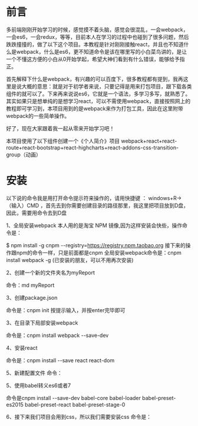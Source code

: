 # 前言
   多前端刚刚开始学习的时候，感觉摸不着头脑，感觉会很混乱，一会webpack，一会es6，一会redux，等等，目前本人在学习的过程中也碰到了很多问题，然后跌跌撞撞的，做了以下这个项目。本教程是针对刚刚接触react，并且也不知道什么是webpack，什么是es6，更不知道命令是该在哪里写的小白菜鸟讲的，是让一个不懂这方便的小白从0开始学起，希望大神们看到有什么错误，能够给予指正。

   首先解释下什么是webpack，有兴趣的可以百度下，很多教程都有提到，我再这里是说大概的意思：就是对于初学者来说，只要记得是用来打包项目，跟下载各类组件的就可以了。下来再来说说es6，它就是一个语法，多学习多写，就熟悉了。其实如果只是想单纯的是想学习react，可以不需使用webpack，直接按照网上的教程即可学习到，本项目用到的是webpack来作为打包工具，因此在这里附带webpack的一些简单操作。

好了，现在大家跟着我一起从零来开始学习吧！

本项目使用了以下组件创建一个《个人简介》项目
webpack+react+react-route+react-bootstrap+react-highcharts+react-addons-css-transition-group（动画）

# 安装
以下说的命令我是用打开命令提示符来操作的，请用快捷键 ： windows+R→（输入）CMD ，首先去到你需要创建目录的路径那里，我这里把项目放到D盘，因此，需要用命令去到D盘


1、全局安装webpack 
本人用的是淘宝 NPM 镜像,因为这样安装会快些，操作命令是：

$ npm install -g cnpm --registry=https://registry.npm.taobao.org
接下来的操作跟npm的命令一样，只是前面都是cnpm
全局安装webpack命令是：cnpm install webpack -g
(已安装的朋友，可以不用再次安装)

2、创建一个新的文件夹名为myReport

命令：md myReport

3、创建package.json

命令是：cnpm init 按提示输入，并按enter完毕即可

3、在目录下局部安装webpack

命令是：cnpm install webpack --save-dev

4、安装react

命令是：cnpm install  --save react react-dom

5、新建配置文件
命令：


5、使用babel转义es6或者7

命令是cnpm install --save-dev babel-core babel-loader babel-preset-es2015 babel-preset-react babel-preset-stage-0

6、接下来我们项目会用到css，所以我们需要安装css
命令是：






